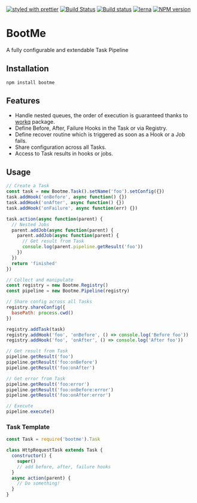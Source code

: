 [![styled with prettier](https://img.shields.io/badge/styled_with-prettier-ff69b4.svg)](#badge)
[![Build Status](https://travis-ci.org/StarpTech/bootme.svg?branch=master)](https://travis-ci.org/StarpTech/bootme)
[![Build status](https://ci.appveyor.com/api/projects/status/58ldk1x962nviv03?svg=true)](https://ci.appveyor.com/project/StarpTech/bootme)
[![lerna](https://img.shields.io/badge/maintained%20with-lerna-cc00ff.svg)](https://lernajs.io/)
[![NPM version](https://img.shields.io/npm/v/bootme.svg?style=flat)](https://www.npmjs.com/package/bootme)

# BootMe

A fully configurable and extendable Task Pipeline

## Installation

```
npm install bootme
```

## Features

- Handle nested queues, the order of execution is guaranteed thanks to [workq](https://github.com/delvedor/workq) package.
- Define Before, After, Failure Hooks in the Task or via Registry.
- Define recover routine which is triggered as soon as a Hook or a Job fails.
- Share configuration across all Tasks.
- Access to Task results in hooks or jobs.

## Usage

```js
// Create a Task
const task = new Bootme.Task().setName('foo').setConfig({})
task.addHook('onBefore', async function() {})
task.addHook('onAfter', async function() {})
task.addHook('onFailure', async function(err) {})

task.action(async function(parent) {
  // Nested Jobs
  parent.addJob(async function(parent) {
    parent.addJob(async function(parent) {
      // Get result from Task
      console.log(parent.pipeline.getResult('foo'))
    })
  })
  return 'finished'
})

// Collect and manipulate
const registry = new Bootme.Registry()
const pipeline = new Bootme.Pipeline(registry)

// Share config across all Tasks
registry.shareConfig({
  basePath: process.cwd()
})

registry.addTask(task)
registry.addHook('foo', 'onBefore', () => console.log('Before foo'))
registry.addHook('foo', 'onAfter', () => console.log('After foo'))

// Get result from Task
pipeline.getResult('foo')
pipeline.getResult('foo:onBefore')
pipeline.getResult('foo:onAfter')

// Get error from Task
pipeline.getResult('foo:error')
pipeline.getResult('foo:onBefore:error')
pipeline.getResult('foo:onAfter:error')

// Execute
pipeline.execute()
```

### Task Template

```js
const Task = require('bootme').Task

class HttpRequestTask extends Task {
  constructor() {
    super()
    // add before, after, failure hooks
  }
  async action(parent) {
    // Do something!
  }
}
```
